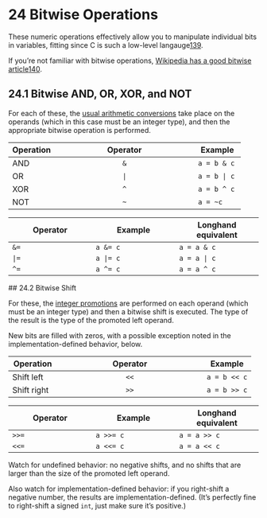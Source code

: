 # 24 Bitwise Operations

These numeric operations effectively allow you to manipulate individual bits in variables, fitting since C is such a low-level langauge[139](https://beej.us/guide/bgc/html/split/footnotes.html#fn139).

If you’re not familiar with bitwise operations, [Wikipedia has a good bitwise article](https://en.wikipedia.org/wiki/Bitwise_operation)[140](https://beej.us/guide/bgc/html/split/footnotes.html#fn140).

## 24.1 Bitwise AND, OR, XOR, and NOT

For each of these, the [usual arithmetic conversions](https://beej.us/guide/bgc/html/split/types-iii-conversions.html#usual-arithmetic-conversions) take place on the operands (which in this case must be an integer type), and then the appropriate bitwise operation is performed.

  

<table style="">
<colgroup>
<col style="width: 20%">
<col style="width: 60%">
<col style="width: 20%">
</colgroup>
<thead>
<tr class="header">
<th>Operation</th>
<th style="text-align: center;">Operator</th>
<th>Example</th>
</tr>
</thead>
<tbody>
<tr class="odd">
<td>AND</td>
<td style="text-align: center;"><code>&amp;</code></td>
<td><code>a = b &amp; c</code></td>
</tr>
<tr class="even">
<td>OR</td>
<td style="text-align: center;"><code>|</code></td>
<td><code>a = b | c</code></td>
</tr>
<tr class="odd">
<td>XOR</td>
<td style="text-align: center;"><code>^</code></td>
<td><code>a = b ^ c</code></td>
</tr>
<tr class="even">
<td>NOT</td>
<td style="text-align: center;"><code>~</code></td>
<td style=""><code style="">a = ~c</code></td>
</tr>
</tbody>
</table>

<table style="">
<colgroup>
<col style="width: 33%">
<col style="width: 33%">
<col style="width: 33%">
</colgroup>
<thead>
<tr class="header">
<th>Operator</th>
<th style="">Example</th>
<th style="">Longhand equivalent</th>
</tr>
</thead>
<tbody>
<tr class="odd">
<td><code>&amp;=</code></td>
<td><code>a &amp;= c</code></td>
<td style=""><code>a = a &amp; c</code></td>
</tr>
<tr class="even">
<td><code>|=</code></td>
<td><code>a |= c</code></td>
<td style=""><code>a = a | c</code></td>
</tr>
<tr class="odd">
<td><code>^=</code></td>
<td><code>a ^= c</code></td>
<td><code>a = a ^ c</code></td>
</tr>
</tbody>
</table>
## 24.2 Bitwise Shift

For these, the [integer promotions](https://beej.us/guide/bgc/html/split/types-iii-conversions.html#integer-promotions) are performed on each operand (which must be an integer type) and then a bitwise shift is executed. The type of the result is the type of the promoted left operand.

New bits are filled with zeros, with a possible exception noted in the implementation-defined behavior, below.

  
<table style="">
<colgroup>
<col style="width: 20%">
<col style="width: 60%">
<col style="width: 20%">
</colgroup>
<thead>
<tr class="header">
<th style="">Operation</th>
<th style="text-align: center;">Operator</th>
<th>Example</th>
</tr>
</thead>
<tbody>
<tr class="odd">
<td style="">Shift left</td>
<td style="text-align: center;"><code>&lt;&lt;</code></td>
<td><code>a = b &lt;&lt; c</code></td>
</tr>
<tr class="even">
<td>Shift right</td>
<td style="text-align: center;"><code>&gt;&gt;</code></td>
<td><code>a = b &gt;&gt; c</code></td>
</tr>
</tbody>
</table>

<table style="">
<colgroup>
<col style="width: 33%">
<col style="width: 33%">
<col style="width: 33%">
</colgroup>
<thead>
<tr class="header">
<th style="">Operator</th>
<th style="">Example</th>
<th>Longhand equivalent</th>
</tr>
</thead>
<tbody>
<tr class="odd">
<td style=""><code>&gt;&gt;=</code></td>
<td style=""><code>a &gt;&gt;= c</code></td>
<td style=""><code style="">a = a &gt;&gt; c</code></td>
</tr>
<tr class="even">
<td><code>&lt;&lt;=</code></td>
<td><code>a &lt;&lt;= c</code></td>
<td style=""><code style="">a = a &lt;&lt; c</code></td>
</tr>
</tbody>
</table>


Watch for undefined behavior: no negative shifts, and no shifts that are larger than the size of the promoted left operand.

Also watch for implementation-defined behavior: if you right-shift a negative number, the results are implementation-defined. (It’s perfectly fine to right-shift a signed `int`, just make sure it’s positive.)